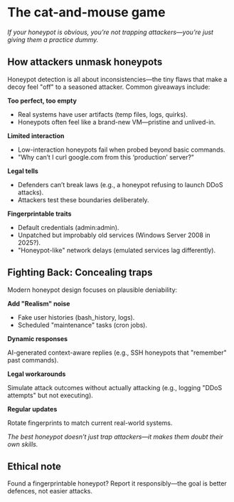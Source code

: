 # The cat-and-mouse game

*If your honeypot is obvious, you’re not trapping attackers—you’re just giving them a practice dummy.*

## How attackers unmask honeypots

Honeypot detection is all about inconsistencies—the tiny flaws that make a decoy feel "off" to a seasoned attacker. Common giveaways include:

**Too perfect, too empty**

* Real systems have user artifacts (temp files, logs, quirks).
* Honeypots often feel like a brand-new VM—pristine and unlived-in.

**Limited interaction**

* Low-interaction honeypots fail when probed beyond basic commands.
* "Why can’t I curl google.com from this ‘production’ server?"

**Legal tells**

* Defenders can’t break laws (e.g., a honeypot refusing to launch DDoS attacks).
* Attackers test these boundaries deliberately.

**Fingerprintable traits**

* Default credentials (admin:admin).
* Unpatched but improbably old services (Windows Server 2008 in 2025?).
* "Honeypot-like" network delays (emulated services lag differently).

## Fighting Back: Concealing traps

Modern honeypot design focuses on plausible deniability:

**Add "Realism" noise**

* Fake user histories (bash_history, logs).
* Scheduled "maintenance" tasks (cron jobs).

**Dynamic responses**

AI-generated context-aware replies (e.g., SSH honeypots that "remember" past commands).

**Legal workarounds**

Simulate attack outcomes without actually attacking (e.g., logging "DDoS attempts" but not executing).

**Regular updates**

Rotate fingerprints to match current real-world systems.

*The best honeypot doesn’t just trap attackers—it makes them doubt their own skills.*

## Ethical note

Found a fingerprintable honeypot? Report it responsibly—the goal is better defences, not easier attacks.